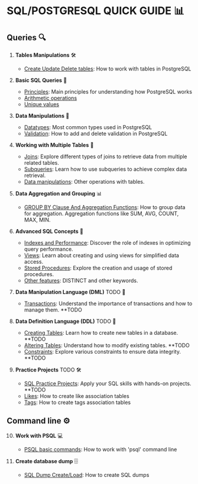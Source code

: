 # SQL/POSTGRESQL QUICK GUIDE 📊

## Queries 🔍

1. **Tables Manipulations** 🛠️
   - [Create Update Delete tables](tables.md): How to work with tables in PostgreSQL

2. **Basic SQL Queries** 📜
   - [Principles](principles.md): Main principles for understanding how PostgreSQL works
   - [Arithmetic operations](arithmetic_operations.md)
   - [Unique values](unique_values.md)

3. **Data Manipulations** 🔄
   - [Datatypes](datatypes.md): Most common types used in PostgreSQL
   - [Validation](validation.md): How to add and delete validation in PostgreSQL

4. **Working with Multiple Tables** 🔄
   - [Joins](joins.md): Explore different types of joins to retrieve data from multiple related tables.
   - [Subqueries](subqueries.md): Learn how to use subqueries to achieve complex data retrieval.
   - [Data manipulations](offset_limit_unions_sets.md): Other operations with tables.

5. **Data Aggregation and Grouping** 📊
   - [GROUP BY Clause And Aggregation Functions](group_aggregate.md): How to group data for aggregation. Aggregation functions like SUM, AVG, COUNT, MAX, MIN.

6. **Advanced SQL Concepts** 🚀
   - [Indexes and Performance](indexes_and_performance.md): Discover the role of indexes in optimizing query performance.
   - [Views](views.md): Learn about creating and using views for simplified data access.
   - [Stored Procedures](stored_procedures.md): Explore the creation and usage of stored procedures.
   - [Other features](other_features.md): DISTINCT and other keywords.

7. **Data Manipulation Language (DML)** TODO 🔄
   - [Transactions](transactions.md): Understand the importance of transactions and how to manage them. **TODO

8. **Data Definition Language (DDL)** TODO 🔄
   - [Creating Tables](creating_tables.md): Learn how to create new tables in a database. **TODO
   - [Altering Tables](altering_tables.md): Understand how to modify existing tables. **TODO
   - [Constraints](constraints.md): Explore various constraints to ensure data integrity. **TODO

9. **Practice Projects** TODO 🛠️
   - [SQL Practice Projects](practice_projects.md): Apply your SQL skills with hands-on projects. **TODO
   - [Likes](likes.md): How to create like association tables
   - [Tags](tags.md): How to create tags association tables

## Command line ⚙️

10. **Work with PSQL** 💻
    - [PSQL basic commands](psql.md): How to work with 'psql' command line

11. **Create database dump** 🗄️
    - [SQL Dump Create/Load](dump.md): How to create SQL dumps

